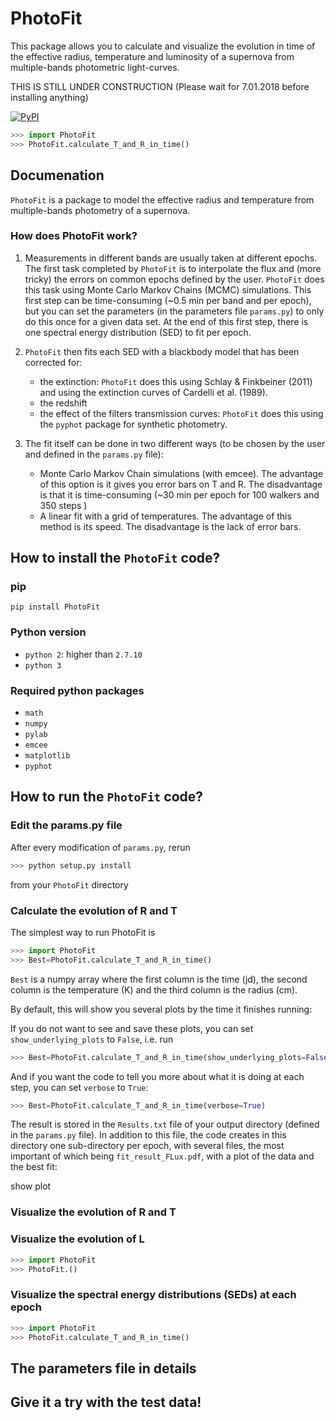 # PhotoFit
This package allows you to calculate and visualize the evolution in time of the effective radius, temperature and luminosity of a supernova from multiple-bands photometric light-curves.

THIS IS STILL UNDER CONSTRUCTION (Please wait for 7.01.2018 before installing anything)

[![PyPI](https://img.shields.io/pypi/v/SLAB-Diffusion.svg?style=flat-square)](https://pypi.python.org/pypi/SLAB-Diffusion)

```python
>>> import PhotoFit
>>> PhotoFit.calculate_T_and_R_in_time()
```

## Documenation

`PhotoFit` is a package to model the effective radius and temperature from multiple-bands photometry of a supernova.

### How does PhotoFit work?

1. Measurements in different bands are usually taken at different epochs. The first task completed by `PhotoFit` is to interpolate the flux and (more tricky) the errors on
common epochs defined by the user. `PhotoFit` does this task using Monte Carlo Markov Chains (MCMC) simulations. This first step can be time-consuming (~0.5 min per band and per epoch),
but you can set the parameters (in the parameters file `params.py`) to only do this once for a given data set.
At the end of this first step, there is one spectral energy distribution (SED) to fit per epoch.

2. `PhotoFit` then fits each SED with a blackbody model that has been corrected for:
    - the extinction: `PhotoFit` does this using Schlay & Finkbeiner (2011) and using the extinction curves of Cardelli et al. (1989).
    - the redshift
    - the effect of the filters transmission curves: `PhotoFit` does this using the `pyphot` package for synthetic photometry.

3. The fit itself can be done in two different ways (to be chosen by the user and defined in the `params.py` file):
    - Monte Carlo Markov Chain simulations (with emcee). The advantage of this option is it gives you error bars on T and R. The disadvantage is that it is time-consuming
(~30 min per epoch for 100 walkers and 350 steps )
    - A linear fit with a grid of temperatures. The advantage of this method is its speed. The disadvantage is the lack of error bars.

## How to install the `PhotoFit` code?

### pip

`pip install PhotoFit`

### Python version
* `python 2`: higher than `2.7.10`
* `python 3`

### Required python packages
* `math`
* `numpy`
* `pylab`
* `emcee`
* `matplotlib`
* `pyphot`

## How to run the `PhotoFit` code?

### Edit the params.py file

After every modification of `params.py`, rerun

```python
>>> python setup.py install
```
from your `PhotoFit` directory

### Calculate the evolution of R and T

The simplest way to run PhotoFit is
```python
>>> import PhotoFit
>>> Best=PhotoFit.calculate_T_and_R_in_time()
```
`Best` is a numpy array where the first column is the time (jd), the second column is the temperature (K) and the third column is the radius (cm).

By default, this will show you several plots by the time it finishes running:

If you do not want to see and save these plots, you can set `show_underlying_plots` to `False`, i.e. run

```python
>>> Best=PhotoFit.calculate_T_and_R_in_time(show_underlying_plots=False)
```
And if you want the code to tell you more about what it is doing at each step, you can set `verbose` to `True`:

```python
>>> Best=PhotoFit.calculate_T_and_R_in_time(verbose=True)
```
The result is stored in the `Results.txt` file of your output directory (defined in the `params.py` file). In addition to this file, the code
creates in this directory one sub-directory per epoch, with several files, the most important of which being `fit_result_FLux.pdf`, with a plot of
the data and the best fit:

show plot


### Visualize the evolution of R and T

### Visualize the evolution of L

```python
>>> import PhotoFit
>>> PhotoFit.()
```

### Visualize the spectral energy distributions (SEDs) at each epoch

```python
>>> import PhotoFit
>>> PhotoFit.calculate_T_and_R_in_time()
```

## The parameters file in details

## Give it a try with the test data!




